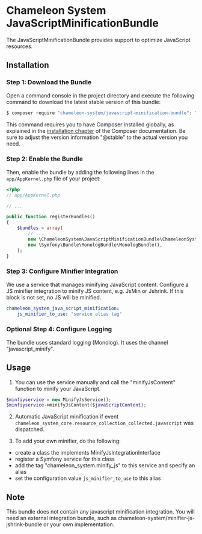 # Chameleon System JavaScriptMinificationBundle

The JavaScriptMinificationBundle provides support to optimize JavaScript resources.

## Installation

### Step 1: Download the Bundle

Open a command console in the project directory and execute the following command to download the latest stable version of this bundle:

```bash
$ composer require "chameleon-system/javascript-minification-bundle": "@stable"
```

This command requires you to have Composer installed globally, as explained in the [installation chapter](https://getcomposer.org/doc/00-intro.md) of the Composer documentation. Be sure to adjust the version information "@stable" to the actual version you need.

### Step 2: Enable the Bundle

Then, enable the bundle by adding the following lines in the `app/AppKernel.php` file of your project:

```php
<?php
// app/AppKernel.php

// ...

public function registerBundles()
{
    $bundles = array(
        // ...
        new \ChameleonSystem\JavaScriptMinificationBundle\ChameleonSystemJavaScriptMinificationBundle(),
        new \Symfony\Bundle\MonologBundle\MonologBundle(),
    );
}
```

### Step 3: Configure Minifier Integration

We use a service that manages minifying JavaScript content. Configure a JS minifier integration to minify JS content, e.g. JsMin or Jshrink. If this block is not set, no JS will be minified.

```yaml
chameleon_system_java_script_minification:
    js_minifier_to_use: "service alias tag"
```

### Optional Step 4: Configure Logging

The bundle uses standard logging (Monolog). It uses the channel "javascript_minify".

## Usage

1. You can use the service manually and call the "minifyJsContent" function to minify your JavaScript.

```php
$minfiyservice = new MinifyJsService();
$minfiyservice->minifyJsContent($javaScriptContent);
```

2. Automatic JavaScript minification if event `chameleon_system_core.resource_collection_collected.javascript` was dispatched.

3. To add your own minifier, do the following:

- create a class the implements MinifyJsIntegrationInterface
- register a Symfony service for this class
- add the tag "chameleon_system.minify_js" to this service and specify an alias
- set the configuration value `js_minifier_to_use` to this alias

## Note

This bundle does not contain any javascript minification integration. You will need an external integration bundle, such as chameleon-system/minifier-js-jshrink-bundle or your own implementation.